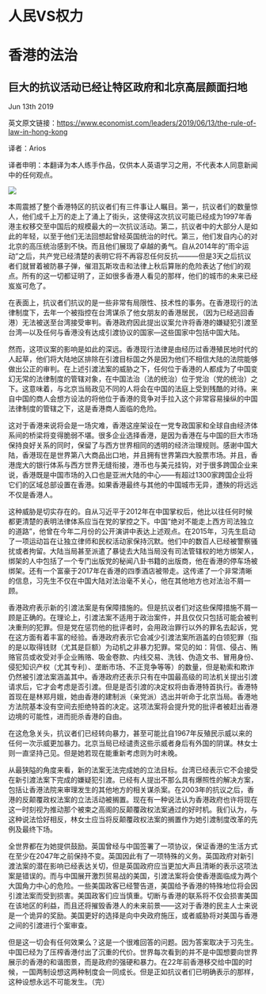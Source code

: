人民VS权力
=
# 香港的法治

## 巨大的抗议活动已经让特区政府和北京高层颜面扫地

Jun 13th 2019

英文原文链接：https://www.economist.com/leaders/2019/06/13/the-rule-of-law-in-hong-kong

译者：Arios

译者申明：本翻译为本人练手作品，仅供本人英语学习之用，不代表本人同意新闻中的任何观点。

![](https://github.com/Arioseins/English-Study/blob/master/pic/%E9%A6%99%E6%B8%AF%E8%BF%94%E9%80%81%E4%B8%AD/economist%20Hong%20Kong%2020190615_LDD001.jpg)

本周震撼了整个香港特区的抗议者们有三件事让人瞩目。第一，抗议者们的数量惊人，他们成千上万的走上了涌上了街头，这使得这次抗议可能已经成为1997年香港主权移交至中国后的规模最大的一次抗议活动。第二，抗议者中的大部分人是如此的年轻，以至于他们无法回想起曾经英国统治的时代。第三，他们发自内心的对北京的高压统治感到不快。而且他们展现了卓越的勇气。自从2014年的“雨伞运动”之后，共产党已经清楚的表明它将不再容忍任何反抗———但是3天之后抗议者们就冒着被防暴子弹，催泪瓦斯攻击和法律上秋后算账的危险表达了他们的观点。所有的这一切都证明了，正如很多香港人看见的那样，他们的城市的未来已经岌岌可危了。

在表面上，抗议者们抗议的是一些非常有局限性、技术性的事务。在香港现行的法律制度下，去年一个被指控在台湾谋杀了他女朋友的香港居民，（因为已经逃回香港）无法被送至台湾接受审判。香港政府因此提出议案允许将香港的嫌疑犯引渡至台湾—以及任何与香港没有达成引渡协议的国家—这些国家中包括中国大陆。

然而，这项议案的影响是如此的深远。香港现行法律是由经历过香港殖民地时代的人起草，他们将大陆地区排除在引渡目标国之外是因为他们不相信大陆的法院能够做出公正的审判。在上述引渡法案的威胁之下，任何位于香港的人都成为了中国变幻无常的法律制度的管辖对象，在中国法治（法的统治）位于党治（党的统治）之下。这意味着，与北京当局政见不同的人将会在中国的法庭上受到残酷的对待。来自中国的商人会想方设法的将他位于香港的竞争对手拉入这个非常容易操纵的中国法律制度的管辖之下，这是香港商人面临的危险。

这对于香港来说将会是一场灾难，香港这座架设在一党专政国家和全球自由经济体系间的桥梁将变得脆弱不堪。很多企业选择香港，是因为香港在与中国的巨大市场保持良好关系的同时，保留了与西方世界相同的透明的经济治理规则。感谢中国大陆，香港现在是世界第八大商品出口地，并且拥有世界第四大股票市场。并且，香港庞大的银行体系与西方世界无缝衔接，港币也与美元挂钩，对于很多跨国企业来说，香港既是中国市场的入口也是亚洲大陆的中心——有超过1300家跨国企业将它们的区域总部设置在香港。如果香港最终与其他的中国城市无异，遭殃的将远远不仅是香港人。

这种威胁是切实存在的。自从习近平于2012年在中国掌权后，他比以往任何时候都更清楚的表明法律体系应当在党的掌控之下。中国“绝对不能走上西方司法独立的道路”，他曾在今年二月份的公开演讲中表达上述观点。在2015年，习先生启动了一项运动旨在让独立律师和民权活动家保持沉默。他们中的数百人已经被警察骚扰或者拘留。大陆当局甚至派遣了暴徒去大陆当局没有司法管辖权的地方绑架人，绑架的人中包括了一个专门出版党的秘闻八卦书籍的出版商，他在香港的停车场被绑架。还有一个富豪于2017年在香港的四季酒店被带走。这传递了一个非常清晰的信息，习先生不仅在中国大陆对法治毫不关心，他在其他地方也对法治不屑一顾。

香港政府表示新的引渡法案是有保障措施的。但是抗议者们对这些保障措施不屑一顾是正确的。在理论上，引渡法案不适用于政治案件，并且仅仅只包括可能会被判决重刑的犯罪。但是党在惩罚他的批评者时，会用政治罪行以外的罪名去起诉，党在这方面有着丰富的经验。香港政府表示它会减少引渡法案所涵盖的白领犯罪（指的是以取得钱财（尤其是巨额）为动机之非暴力犯罪。常见的如：背信、侵占、贿赂官员或收受对手企业贿赂、吸金卷款、内线交易、洗钱、伪造文书、冒用身份、侵犯知识产权（尤其专利）、垄断市场、不正竞争等等）的数量，但是勒索和欺诈仍然被引渡法案涵盖其中。香港政府还表示只有在中国最高级的司法机关提出引渡请求后，它才会考虑是否引渡。但是是否引渡的决定权将由香港特首执行。香港特首现在是林郑月娥，她由香港的建制派（亲党派）选出并听命于北京当局。香港地方法院基本没有空间去拒绝特首的决定。这项法案将会提升党的批评者被赶出香港边境的可能性，进而扼杀香港的自由。

在这危急关头，抗议者们已经转向暴力，甚至可能比自1967年反殖民示威以来的任何一次示威更加暴力。北京当局已经谴责这些示威者身后有外国的阴谋。林女士则一直坚持己见。但是她若现在能重新考虑则为时未晚。

从最狭隘的角度来看，新的法案无法完成她的立法目标。台湾已经表示它不会接受在新引渡法案下完成的嫌疑犯引渡。已经有人提出不那么具有爆照性的解决方案，包括让香港法院来审理发生的其他地方的相关谋杀案。在2003年的抗议之后，香港的反颠覆政权法案的立法活动被搁置。现在有一种说法认为香港政府也许将现在这一时刻视为推动那个被束之高阁的反颠覆政权法案通过的好时机。我们认为，与这种说法恰好相反，林女士应当将反颠覆政权法案的搁置作为她引渡制度改革的先例及最终下场。

全世界都在为她提供鼓励。英国曾经与中国签署了一项协议，保证香港的生活方式在至少在2047年之前保持不变。英国因此有了一项特殊的义务。英国政府对新引渡法案的潜在影响已经表达关切，但是英国政府应当更加大声且清晰的表示这项法案是错误的。而与中国展开激烈贸易战的美国，引渡法案将会使香港面临成为两个大国角力中心的危险。一些美国政客已经警告道，美国给予香港的特殊地位将会因引渡法案而受到损害。美国政客们应当慎重。切断与香港的联系将不仅会损害美国在该地区的利益，而且还将摧毁香港人的未来前景——这对于香港的民主人士来说是一个诡异的奖励。美国更好的选择是向中央政府施压，或者威胁将对美国与香港之间的引渡进行个案审查。

但是这一切会有任何效果么？这是一个很难回答的问题。因为答案取决于习先生。中国已经为了压榨香港付出了沉重的代价。世界每次看到的并不是中国想要向世界展示的香港的和谐图景，而是政府的强硬和暴力。在22年前香港移交给中国的时候，一国两制设想这两种制度会一同成长。但是正如抗议者们已明确表示的那样，这种设想永远不可能发生。（完）
